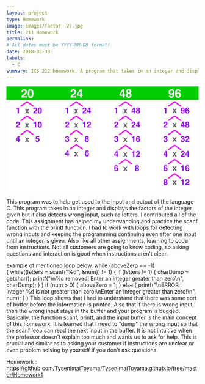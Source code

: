 ```yaml
---
layout: project
type: Homework
image: images/factor (2).jpg
title: 211 Homework
permalink: 
# All dates must be YYYY-MM-DD format!
date: 2018-08-30
labels:
  - C
summary: ICS 212 homework. A program that takes in an integer and displays all factors of given integer.
---
```

<img class="ui medium right floated rounded image" src="../images/factor (2).jpg">

  This program was to help get used to the input and output of the language C. This program takes in an integer and displays the factors 
of the integer given but it also detects wrong input, such as letters. I contributed all of the code. This assignment has helped my understanding and practice the scanf function with the printf function. I had to work with loops for detecting wrong inputs and keeping the programming continuing even after one input until an integer is given. Also like all other assignments, learning to code from instructions. Not all customers are going to know coding, so asking questions and interaction is good when instructions aren't clear.

example of mentioned loop below.
  while (aboveZero == -1)    
    {
        while((letters = scanf("%d", &num)) != 1)
        {
            if (letters != 1)
            {
                charDump = getchar();
                printf("\n%c removed! Enter an integer greater than zero\n", charDump);
            }
        }
        if (num > 0)
        {
            aboveZero = 1;
        }
        else
        {
            printf("\nERROR : Integer %d is not greater than zero!\nEnter an integer greater than zero!\n", num);
        }
     }
This loop shows that I had to understand that there was some sort of buffer before the information is printed. Also that if there is
wrong input, then the wrong input stays in the buffer and your program is bugged. Basically, the function scanf, printf, and the
input buffer is the main concept of this homework. It is learned that I need to "dump" the wrong input so that the scanf loop can read
the next input in the buffer. It is not intuitive when the professor doesn't explain
too much and wants us to ask for help. This is crucial and similar as to asking your customer if instructions are unclear or even
problem solving by yourself if you don't ask questions. 

Homework : https://github.com/TysenImaiToyama/TysenImaiToyama.github.io/tree/master/Homework1
